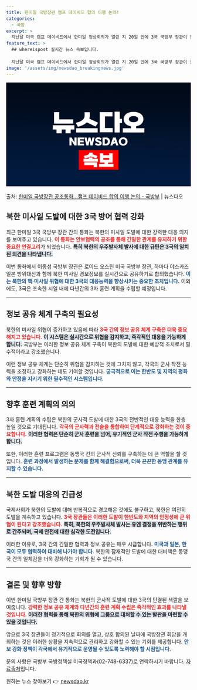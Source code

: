 ```yaml
---
title: 한미일 국방장관 캠프 데이비드 합의 이행 논의!
categories:
  - 국방
excerpt: >
  지난달 미국 캠프 데이비드에서 한미일 정상회의가 열린 지 20일 만에 3국 국방부 장관이 전화 통화를 하며 …
feature_text: >
  ## whereispost 실시간 뉴스 속보입니다.

  지난달 미국 캠프 데이비드에서 한미일 정상회의가 열린 지 20일 만에 3국 국방부 장관이 전화 통화를 하며 …
image: '/assets/img/newsdao_breakingnews.jpg'
---
```


![뉴스다오 속보](/assets/img/newsdao_breakingnews.jpg)

<p>출처: <a href="https://newsdao.kr/1875" rel="dofollow">한미일 국방장관 공조통화…캠프 데이비드 합의 이행 논의 - 국방부</a> | 뉴스다오</p>

<h2 data-ke-size="size26">북한 미사일 도발에 대한 3국 방어 협력 강화</h2>

<p data-ke-size="size16">최근 한미일 3국 국방부 장관 간의 통화는 북한의 미사일 도발에 대한 강력한 대응 의지를 보여주고 있습니다. <b><span style="color: #ee2323;">이 통화는 안보협력의 공조를 통해 긴밀한 관계를 유지하기 위한 중요한 연결고리</span></b>가 되었습니다. <b><span style="background-color: #21538527;">특히 북한의 우주발사체 발사에 대한 규탄은 3국의 일치된 의견을 나타냅니다.</span></b></p>

<p data-ke-size="size16">이번 통화에서 이종섭 국방부 장관은 로이드 오스틴 미국 국방부 장관, 하마다 야스카즈 일본 방위대신과 함께 북한 미사일 경보정보를 실시간으로 공유하기로 합의했습니다. <b><span style="color: #1a5490;">이는 북한의 핵·미사일 위협에 대한 3국의 대응능력을 향상시키는 중요한 조치입니다.</span></b> 이외에도, 3국은 조속한 시일 내에 다년간의 3자 훈련 계획을 수립할 예정입니다.</p>

<hr>

<h2 data-ke-size="size26">정보 공유 체계 구축의 필요성</h2>

<p data-ke-size="size16">북한의 미사일 위협이 증가하고 있음에 따라 <b><span style="color: #ee2323;">3국 간의 정보 공유 체계 구축은 더욱 중요해지고 있습니다.</span></b> <b><span style="background-color: #21538527;">이 시스템은 실시간으로 위협을 감지하고, 즉각적인 대응을 가능하게 합니다.</span></b> 국방부는 이러한 정보 공유 체계 구축이 북한의 도발에 대한 예방적 조치로서 필수적이라고 강조했습니다.</p>

<p data-ke-size="size16">이런 정보 공유 체계는 단순히 위협을 감지하는 것에 그치지 않고, 각국의 군사 작전 능력을 조정하고 강화하는 데도 기여할 것입니다. <b><span style="color: #1a5490;">궁극적으로 이는 한반도 및 지역의 평화와 안정을 지키기 위한 필수적인 시스템입니다.</span></b></p>

<hr>

<h2 data-ke-size="size26">향후 훈련 계획의 의의</h2>

<p data-ke-size="size16">3자 훈련 계획의 수립은 북한의 군사적 도발에 대한 3국의 전반적인 대응 능력을 한층 높일 것으로 기대됩니다. <b><span style="color: #ee2323;">각국의 군사력과 전술을 통합하여 단계적으로 강화하는 것이 중요합니다.</span></b> <b><span style="background-color: #21538527;">이러한 협력은 단순히 군사 훈련을 넘어, 유기적인 군사 작전 수행을 가능하게 합니다.</span></b></p>

<p data-ke-size="size16">또한, 이러한 훈련 프로그램은 동맹국 간의 군사적 신뢰를 구축하는 데 큰 역할을 할 것입니다. <b><span style="color: #1a5490;">훈련 과정에서 발생하는 문제를 함께 해결함으로써, 더욱 끈끈한 동맹 관계를 유지할 수 있습니다.</span></b></p>

<hr>

<h2 data-ke-size="size26">북한 도발 대응의 긴급성</h2>

<p data-ke-size="size16">국제사회가 북한의 도발에 대해 반복적으로 경고해온 것에도 불구하고, 북한은 여전히 도발을 계속하고 있습니다. <b><span style="color: #ee2323;">3국 장관들은 이러한 도발이 한반도와 지역의 안정성에 큰 위협이 된다고 강조했습니다.</span></b> <b><span style="background-color: #21538527;">특히, 북한의 우주발사체 발사는 유엔 결정을 위반하는 행위로 간주되며, 국제 안전에 대한 심각한 도전입니다.</span></b></p>

<p data-ke-size="size16">이러한 이유로, 3국 간의 긴밀한 협력과 정보 공유는 매우 시급합니다. <b><span style="color: #1a5490;">미국과 일본, 한국이 모두 협력하여 대비해 나가야 합니다.</span></b> 북한의 잠재적인 도발에 대한 대비책은 동맹국 간의 일체감을 더욱 강화하는 기회가 될 수 있습니다.</p>

<hr>

<h2 data-ke-size="size26">결론 및 향후 방향</h2>

<p data-ke-size="size16">이번 한미일 국방부 장관 간 통화는 북한의 군사적 도발에 대한 3국의 단결된 색깔을 보여줍니다. <b><span style="color: #ee2323;">강력한 정보 공유 체계와 다년간의 훈련 계획 수립은 즉각적인 효과를 나타낼 것입니다.</span></b> <b><span style="background-color: #21538527;">이러한 협력을 통해 북한의 위협에 그룹으로 대처할 수 있는 발판을 마련할 수 있을 것입니다.</span></b></p>

<p data-ke-size="size16">앞으로 3국 장관들이 정기적으로 회의를 열고, 상호 합의된 날짜에 국방장관 회담을 개최하는 것은 이러한 상황을 지속적으로 관리하고 강화할 수 있는 기회를 제공합니다. <b><span style="color: #1a5490;">안보 강화 정책이 각국에서 유기적으로 운영될 수 있도록 노력해야 할 시점입니다.</span></b></p>

<p data-ke-size="size16">문의 사항은 국방부 국방정책실 미국정책과(02-748-6337)로 연락하시기 바랍니다. <a href="https://newsdao.kr/1875">자료출처</a>입니다.</p> 

원하는 뉴스 찾아보기 👉 <a href="https://newsdao.kr" rel="dofollow">newsdao.kr</a>


